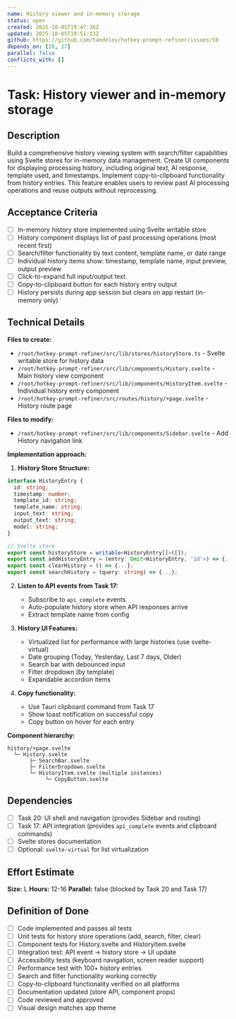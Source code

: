 ```yaml
---
name: History viewer and in-memory storage
status: open
created: 2025-10-05T19:47:36Z
updated: 2025-10-05T19:51:23Z
github: https://github.com/tandelov/hotkey-prompt-refiner/issues/18
depends_on: [20, 17]
parallel: false
conflicts_with: []
---
```


# Task: History viewer and in-memory storage

## Description

Build a comprehensive history viewing system with search/filter capabilities using Svelte stores for in-memory data management. Create UI components for displaying processing history, including original text, AI response, template used, and timestamps. Implement copy-to-clipboard functionality from history entries. This feature enables users to review past AI processing operations and reuse outputs without reprocessing.

## Acceptance Criteria

- [ ] In-memory history store implemented using Svelte writable store
- [ ] History component displays list of past processing operations (most recent first)
- [ ] Search/filter functionality by text content, template name, or date range
- [ ] Individual history items show: timestamp, template name, input preview, output preview
- [ ] Click-to-expand full input/output text
- [ ] Copy-to-clipboard button for each history entry output
- [ ] History persists during app session but clears on app restart (in-memory only)

## Technical Details

**Files to create:**
- `/root/hotkey-prompt-refiner/src/lib/stores/historyStore.ts` - Svelte writable store for history data
- `/root/hotkey-prompt-refiner/src/lib/components/History.svelte` - Main history view component
- `/root/hotkey-prompt-refiner/src/lib/components/HistoryItem.svelte` - Individual history entry component
- `/root/hotkey-prompt-refiner/src/routes/history/+page.svelte` - History route page

**Files to modify:**
- `/root/hotkey-prompt-refiner/src/lib/components/Sidebar.svelte` - Add History navigation link

**Implementation approach:**
1. **History Store Structure:**
```typescript
interface HistoryEntry {
  id: string;
  timestamp: number;
  template_id: string;
  template_name: string;
  input_text: string;
  output_text: string;
  model: string;
}

// Svelte store
export const historyStore = writable<HistoryEntry[]>([]);
export const addHistoryEntry = (entry: Omit<HistoryEntry, 'id'>) => {...};
export const clearHistory = () => {...};
export const searchHistory = (query: string) => {...};
```

2. **Listen to API events from Task 17:**
   - Subscribe to `api_complete` events
   - Auto-populate history store when API responses arrive
   - Extract template name from config

3. **History UI Features:**
   - Virtualized list for performance with large histories (use svelte-virtual)
   - Date grouping (Today, Yesterday, Last 7 days, Older)
   - Search bar with debounced input
   - Filter dropdown (by template)
   - Expandable accordion items

4. **Copy functionality:**
   - Use Tauri clipboard command from Task 17
   - Show toast notification on successful copy
   - Copy button on hover for each entry

**Component hierarchy:**
```
history/+page.svelte
  └─ History.svelte
       ├─ SearchBar.svelte
       ├─ FilterDropdown.svelte
       └─ HistoryItem.svelte (multiple instances)
            └─ CopyButton.svelte
```

## Dependencies

- [ ] Task 20: UI shell and navigation (provides Sidebar and routing)
- [ ] Task 17: API integration (provides `api_complete` events and clipboard commands)
- [ ] Svelte stores documentation
- [ ] Optional: `svelte-virtual` for list virtualization

## Effort Estimate

**Size:** L
**Hours:** 12-16
**Parallel:** false (blocked by Task 20 and Task 17)

## Definition of Done

- [ ] Code implemented and passes all tests
- [ ] Unit tests for history store operations (add, search, filter, clear)
- [ ] Component tests for History.svelte and HistoryItem.svelte
- [ ] Integration test: API event → history store → UI update
- [ ] Accessibility tests (keyboard navigation, screen reader support)
- [ ] Performance test with 100+ history entries
- [ ] Search and filter functionality working correctly
- [ ] Copy-to-clipboard functionality verified on all platforms
- [ ] Documentation updated (store API, component props)
- [ ] Code reviewed and approved
- [ ] Visual design matches app theme
